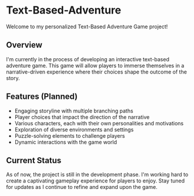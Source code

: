 # Text-Based-Adventure

Welcome to my personalized Text-Based Adventure Game project!

## Overview
I'm currently in the process of developing an interactive text-based adventure game. This game will allow players to immerse themselves in a narrative-driven experience where their choices shape the outcome of the story.

## Features (Planned)
- Engaging storyline with multiple branching paths
- Player choices that impact the direction of the narrative
- Various characters, each with their own personalities and motivations
- Exploration of diverse environments and settings
- Puzzle-solving elements to challenge players
- Dynamic interactions with the game world

## Current Status
As of now, the project is still in the development phase. I'm working hard to create a captivating gameplay experience for players to enjoy. Stay tuned for updates as I continue to refine and expand upon the game.
